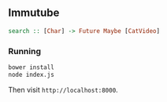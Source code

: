 ## Immutube

```haskell
search :: [Char] -> Future Maybe [CatVideo]
```

### Running

```sh
bower install
node index.js
```

Then visit `http://localhost:8000`.
